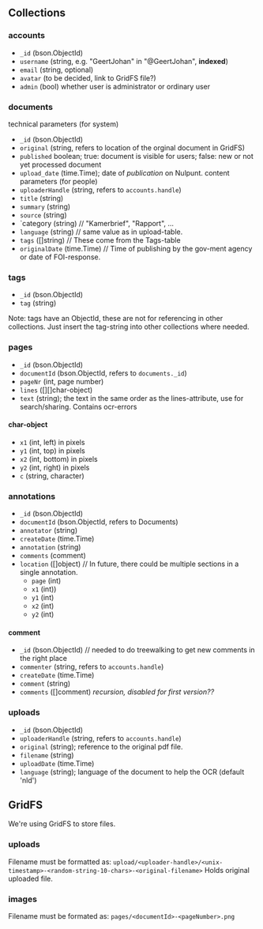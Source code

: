 ## Collections

### accounts
 - `_id` (bson.ObjectId)
 - `username` (string, e.g. "GeertJohan" in "@GeertJohan", **indexed**)
 - `email` (string, optional)
 - `avatar` (to be decided, link to GridFS file?)
 - `admin` (bool) whether user is administrator or ordinary user 

### documents
technical parameters (for system)
 - `_id` (bson.ObjectId)
 - `original` (string, refers to location of the orginal document in GridFS)
 - `published` boolean; true: document is visible for users; false: new or not yet processed document
 - `upload_date` (time.Time); date of *publication* on Nulpunt.
content parameters (for people)
 - `uploaderHandle` (string, refers to `accounts.handle`)
 - `title` (string)
 - `summary` (string)
 - `source` (string)
 - `category (string) // "Kamerbrief", "Rapport", ...
 - `language` (string) // same value as in upload-table.
 - `tags` ([]string)  // These come from the Tags-table
 - `originalDate` (time.Time)  // Time of publishing by the gov-ment agency or date of FOI-response.

### tags
 - `_id` (bson.ObjectId)
 - `tag` (string)

Note: tags have an ObjectId, these are not for referencing in other collections.
Just insert the tag-string into other collections where needed.

### pages
 - `_id` (bson.ObjectId)
 - `documentId` (bson.ObjectId, refers to `documents._id`)
 - `pageNr` (int, page number)
 - `lines` ([][]char-object)
 - `text` (string); the text in the same order as the lines-attribute, use for search/sharing. Contains ocr-errors

#### char-object
 - `x1` (int, left) in pixels
 - `y1` (int, top) in pixels
 - `x2` (int, bottom) in pixels
 - `y2` (int, right) in pixels
 - `c` (string, character)

### annotations
 - `_id` (bson.ObjectId)
 - `documentId` (bson.ObjectId, refers to Documents)
 - `annotator` (string)
 - `createDate` (time.Time)
 - `annotation` (string)
 - `comments` (comment)
 - `location` ([]object) // In future, there could be multiple sections in a single annotation.
    - `page` (int)
    - `x1` (int))
    - `y1` (int)
    - `x2` (int)
    - `y2` (int)

#### comment
 - `_id` (bson.ObjectId) // needed to do treewalking to get new comments in the right place
 - `commenter` (string, refers to `accounts.handle`)
 - `createDate` (time.Time)
 - `comment` (string)
 - `comments` ([]comment) *recursion, disabled for first version??*

### uploads
 - `_id` (bson.ObjectId)
 - `uploaderHandle` (string, refers to `accounts.handle`)
 - `original` (string); reference to the original pdf file.
 - `filename` (string)
 - `uploadDate` (time.Time)
 - `language` (string); language of the document to help the OCR (default 'nld')

## GridFS
We're using GridFS to store files.

### uploads
Filename must be formatted as: `upload/<uploader-handle>/<unix-timestamp>-<random-string-10-chars>-<original-filename>`
Holds original uploaded file.

### images
Filename must be formated as: `pages/<documentId>-<pageNumber>.png`
